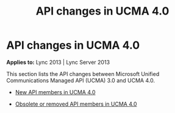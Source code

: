 ﻿---
title: API changes in UCMA 4.0
TOCTitle: API changes in UCMA 4.0
ms:assetid: 7538dcf6-7fd0-475e-9c0b-da3f5da46917
ms:mtpsurl: https://msdn.microsoft.com/library/Dn465976(v=office.15)
ms:contentKeyID: 57102676
ms.date: 07/25/2014
mtps_version: v=office.15
---

# API changes in UCMA 4.0


**Applies to:** Lync 2013 | Lync Server 2013

This section lists the API changes between Microsoft Unified Communications Managed API (UCMA) 3.0 and UCMA 4.0.

  - [New API members in UCMA 4.0](new-api-members-in-ucma-4-0.md)

  - [Obsolete or removed API members in UCMA 4.0](obsolete-or-removed-api-members-in-ucma-4-0.md)


